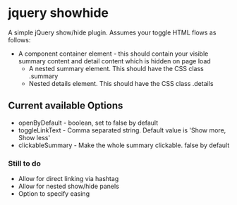jquery showhide
===============

A simple jQuery show/hide plugin. Assumes your toggle HTML flows as follows:
<ul><li>A component container element - this should contain your visible summary content and detail content which is hidden on page load
<ul><li>A nested summary element. This should have the CSS class .summary</li>
<li>Nested details element. This should have the CSS class .details</ul>
</li></ul>

<h2>Current available Options</h2>
<ul>
<li>openByDefault - boolean, set to false by default</li>
<li>toggleLinkText - Comma separated string. Default value is 'Show more, Show less'</li>
<li>clickableSummary - Make the whole summary clickable. false by default</li>
</ul>
<h3>Still to do</h3>
<ul>
<li>Allow for direct linking via hashtag</li>
<li>Allow for nested show/hide panels</li>
<li>Option to specify easing</li>
</ul>
